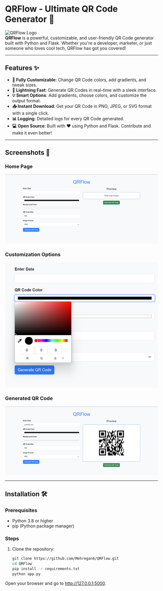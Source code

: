 # **QRFlow - Ultimate QR Code Generator 🚀**

![QRFlow Logo](static/images/logo.png)  
**QRFlow** is a powerful, customizable, and user-friendly QR Code generator built with Python and Flask. Whether you're a developer, marketer, or just someone who loves cool tech, QRFlow has got you covered!

---

## **Features ✨**

- **🎨 Fully Customizable**: Change QR Code colors, add gradients, and tweak sizes.
- **🚀 Lightning Fast**: Generate QR Codes in real-time with a sleek interface.
- **💡 Smart Options**: Add gradients, choose colors, and customize the output format.
- **📥 Instant Download**: Get your QR Code in PNG, JPEG, or SVG format with a single click.
- **📊 Logging**: Detailed logs for every QR Code generated.
- **💻 Open Source**: Built with ❤️ using Python and Flask. Contribute and make it even better!

---

## **Screenshots 📸**

### **Home Page**
![Home Page](static/images/screenshot1.png)

### **Customization Options**
![Customization](static/images/screenshot2.png)

### **Generated QR Code**
![Generated QR Code](static/images/screenshot3.png)

---

## **Installation 🛠️**

### **Prerequisites**
- Python 3.8 or higher
- pip (Python package manager)

### **Steps**
1. Clone the repository:
   ```bash
   git clone https://github.com/Mehregan6/QRFlow.git
   cd QRFlow  
   pip install -r requirements.txt
   python app.py
Open your browser and go to http://127.0.0.1:5000.
